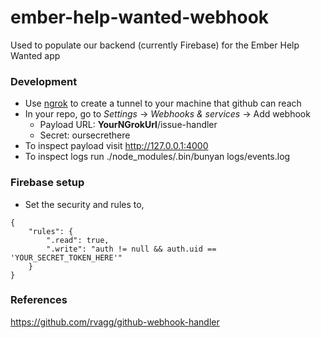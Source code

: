 # ember-help-wanted-webhook
Used to populate our backend (currently Firebase) for the Ember Help Wanted app


### Development
- Use [ngrok](https://ngrok.com/) to create a tunnel to your machine that github can reach
- In your repo, go to *Settings* -> *Webhooks & services* -> Add webhook
  - Payload URL: __YourNGrokUrl__/issue-handler
  - Secret: oursecrethere
- To inspect payload visit http://127.0.0.1:4000
- To inspect logs run ./node_modules/.bin/bunyan logs/events.log

### Firebase setup
- Set the security and rules to,
```
{
    "rules": {
        ".read": true,
        ".write": "auth != null && auth.uid == 'YOUR_SECRET_TOKEN_HERE'"
    }
}
```

### References
https://github.com/rvagg/github-webhook-handler
